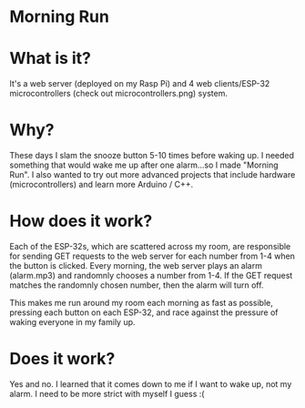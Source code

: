 # Morning Run

# What is it?
It's a web server (deployed on my Rasp Pi) and 4 web clients/ESP-32 microcontrollers (check out microcontrollers.png) system.

# Why?
These days I slam the snooze button 5-10 times before waking up. I needed something that would wake me up after one alarm...so I made "Morning Run".
I also wanted to try out more advanced projects that include hardware (microcontrollers) and learn more Arduino / C++.

# How does it work?
Each of the ESP-32s, which are scattered across my room, are responsible for sending GET requests to the web server for each number from 1-4 when the button is clicked. Every morning, the web server plays an alarm (alarm.mp3) and randomnly chooses a number from 1-4. If the GET request matches the randomnly chosen number, then the alarm will turn off.

This makes me run around my room each morning as fast as possible, pressing each button on each ESP-32, and race against the pressure of waking everyone in my family up.

# Does it work?
Yes and no. I learned that it comes down to me if I want to wake up, not my alarm. I need to be more strict with myself I guess :(
